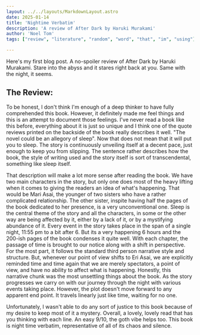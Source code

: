 ```yaml
---
layout: ../../layouts/MarkdownLayout.astro
date: 2025-01-14
title: 'Nightime Verbatim'
description: 'A review of After Dark by Haruki Murakami'
author: 'Noel Tom'
tags: ["review", "literature", "random", "word", "that", "im", "using"]

--- 
```


Here's my first blog post. A no-spoiler review of After Dark by Haruki Murakami.
Stare into the abyss and it stares right back at you. Same with the night, it seems.

## The Review: 
 
To be honest, I don't think I'm enough of a deep thinker to have fully comprehended this book. However, it definitely made me feel things and this is an attempt to document those feelings.
I've never read a book like this before, everything about it is just so unique and I think one of the quote reviews printed on the backside of the book really describes it well. "The novel could be an allegory of sleep". Now that does not mean that it will put you to sleep. The story is continuously unveiling itself at a decent pace, just enough to keep you from slipping. The sentence rather describes how the book, the style of writing used and the story itself is sort of transcendental, something like sleep itself. 


That description will make a lot more sense after reading the book. We have two main characters in the story, but only one does most of the heavy lifting when it comes to giving the readers an idea of what's happening. That would be Mari Asai, the younger of two sisters who have a rather complicated relationship. The other sister, inspite having half the pages of the book dedicated to her presence, is a very unconventional one. Sleep is the central theme of the story and all the characters, in some or the other way are being affected by it, either by a lack of it, or by a mystifying abundance of it. Every event in the story takes place in the span of a single night, 11:55 pm to a bit after 6. But its a very happening 6 hours and the 200-ish pages of the book condenses it quite well. With each chapter, the passage of time is brought to our notice along with a shift in perspective. For the most part, it follows the standard third person narrative style and structure. But, whenever our point of view shifts to Eri Asai, we are explicitly reminded time and time again that we are merely spectators, a point of view, and have no ability to affect what is happening. Honestly, this narrative chunk was the most unsettling things about the book. As the story progresses we carry on with our journey through the night with various events taking place. However, the plot doesn't move forward to any apparent end point. It travels linearly just like time, waiting for no one.

 Unfortunately, I wasn't able to do any sort of justice to this book because of my desire to keep most of it a mystery. Overall, a lovely, lovely read that has you thinking with each line. An easy 9/10, the goth vibe helps too. This book is night time verbatim, representative of all of its chaos and silence. 